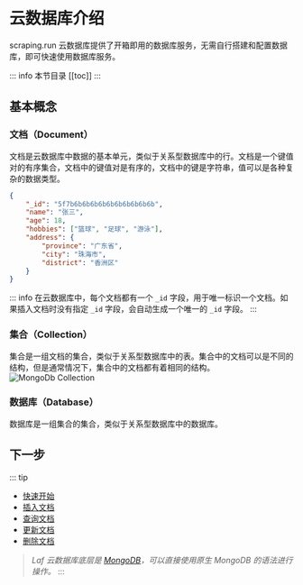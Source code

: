
# 云数据库介绍

scraping.run 云数据库提供了开箱即用的数据库服务，无需自行搭建和配置数据库，即可快速使用数据库服务。

::: info 本节目录
[[toc]]
:::

## 基本概念

### 文档（Document）

文档是云数据库中数据的基本单元，类似于关系型数据库中的行。文档是一个键值对的有序集合，文档中的键值对是有序的，文档中的键是字符串，值可以是各种复杂的数据类型。

```json
{
    "_id": "5f7b6b6b6b6b6b6b6b6b6b6b",
    "name": "张三",
    "age": 18,
    "hobbies": ["篮球", "足球", "游泳"],
    "address": {
        "province": "广东省",
        "city": "珠海市",
        "district": "香洲区"
    }
}
```
::: info
在云数据库中，每个文档都有一个 `_id` 字段，用于唯一标识一个文档。如果插入文档时没有指定 `_id` 字段，会自动生成一个唯一的 `_id` 字段。
:::

### 集合（Collection）

集合是一组文档的集合，类似于关系型数据库中的表。集合中的文档可以是不同的结构，但是通常情况下，集合中的文档都有着相同的结构。
![MongoDb Collection](collection.png)

### 数据库（Database）

数据库是一组集合的集合，类似于关系型数据库中的数据库。


## 下一步
::: tip
- [快速开始](./quick-start.md)
- [插入文档](./insert.md)
- [查询文档](./find.md)
- [更新文档](./update.md)
- [删除文档](./delete.md)

> _Laf 云数据库底层是 [MongoDB](https://www.mongodb.com/)，可以直接使用原生 MongoDB 的语法进行操作。_
:::